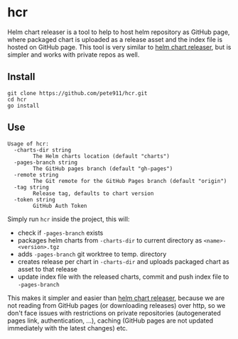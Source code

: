 # hcr
Helm chart releaser is a tool to help to host helm repository as GitHub page, where packaged chart is uploaded as
a release asset and the index file is hosted on GitHub page. This tool is very similar to
[helm chart releaser](https://github.com/helm/chart-releaser), but is simpler and works with private repos as well.

## Install
```
git clone https://github.com/pete911/hcr.git
cd hcr
go install
```

## Use
```
Usage of hcr:
  -charts-dir string
        The Helm charts location (default "charts")
  -pages-branch string
        The GitHub pages branch (default "gh-pages")
  -remote string
        The Git remote for the GitHub Pages branch (default "origin")
  -tag string
        Release tag, defaults to chart version
  -token string
        GitHub Auth Token
```

Simply run `hcr` inside the project, this will:
- check if `-pages-branch` exists
- packages helm charts from `-charts-dir` to current directory as `<name>-<version>.tgz`
- adds `-pages-branch` git worktree to temp. directory
- creates release per chart in `-charts-dir` and uploads packaged chart as asset to that release
- update index file with the released charts, commit and push index file to `-pages-branch`

This makes it simpler and easier than [helm chart releaser](https://github.com/helm/chart-releaser), because we are not
reading from GitHub pages (or downloading releases) over http, so we don't face issues with restrictions on private
repositories (autogenerated pages link, authentication, ...), caching (GitHub pages are not updated immediately with
the latest changes) etc.
